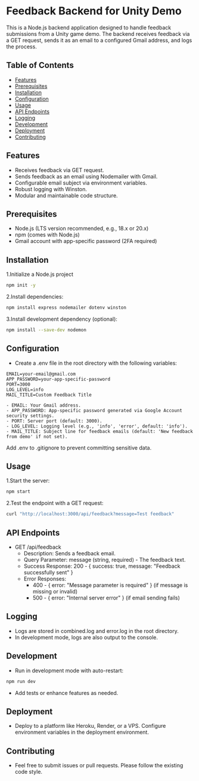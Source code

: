 # Feedback Backend for Unity Demo

This is a Node.js backend application designed to handle feedback submissions from a Unity game demo. The backend receives feedback via a GET request, sends it as an email to a configured Gmail address, and logs the process.

## Table of Contents
- [Features](#features)
- [Prerequisites](#prerequisites)
- [Installation](#installation)
- [Configuration](#configuration)
- [Usage](#usage)
- [API Endpoints](#api-endpoints)
- [Logging](#logging)
- [Development](#development)
- [Deployment](#deployment)
- [Contributing](#contributing)

## Features
- Receives feedback via GET request.
- Sends feedback as an email using Nodemailer with Gmail.
- Configurable email subject via environment variables.
- Robust logging with Winston.
- Modular and maintainable code structure.

## Prerequisites
- Node.js (LTS version recommended, e.g., 18.x or 20.x)
- npm (comes with Node.js)
- Gmail account with app-specific password (2FA required)

## Installation
1.Initialize a Node.js project
```bash
npm init -y
```
2.Install dependencies:
```bash
npm install express nodemailer dotenv winston
```
3.Install development dependency (optional):
```bash
npm install --save-dev nodemon
```

## Configuration
- Create a .env file in the root directory with the following variables:
```
EMAIL=your-email@gmail.com
APP_PASSWORD=your-app-specific-password
PORT=3000
LOG_LEVEL=info
MAIL_TITLE=Custom Feedback Title
```
    - EMAIL: Your Gmail address.
    - APP_PASSWORD: App-specific password generated via Google Account security settings.
    - PORT: Server port (default: 3000).
    - LOG_LEVEL: Logging level (e.g., 'info', 'error', default: 'info').
    - MAIL_TITLE: Subject line for feedback emails (default: 'New feedback from demo' if not set).

Add .env to .gitignore to prevent committing sensitive data.

## Usage
1.Start the server:
```bash
npm start
```
2.Test the endpoint with a GET request:
```bash
curl "http://localhost:3000/api/feedback?message=Test feedback"
```

## API Endpoints
- GET /api/feedback
    - Description: Sends a feedback email.
    - Query Parameter: message (string, required) - The feedback text.
    - Success Response: 200 - { success: true, message: "Feedback successfully sent" }
    - Error Responses:
        - 400 - { error: "Message parameter is required" } (if message is missing or invalid)
        - 500 - { error: "Internal server error" } (if email sending fails)

## Logging
- Logs are stored in combined.log and error.log in the root directory.
- In development mode, logs are also output to the console.

## Development
- Run in development mode with auto-restart:
```bash
npm run dev
```
- Add tests or enhance features as needed.

## Deployment
- Deploy to a platform like Heroku, Render, or a VPS. Configure environment variables in the deployment environment.

## Contributing
- Feel free to submit issues or pull requests. Please follow the existing code style.